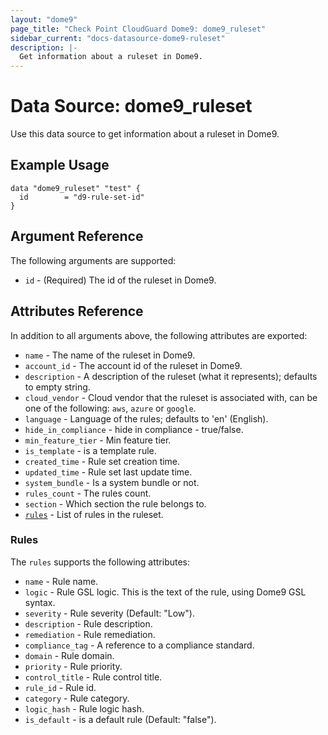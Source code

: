 ```yaml
---
layout: "dome9"
page_title: "Check Point CloudGuard Dome9: dome9_ruleset"
sidebar_current: "docs-datasource-dome9-ruleset"
description: |-
  Get information about a ruleset in Dome9.
---
```


# Data Source: dome9_ruleset

Use this data source to get information about a ruleset in Dome9.

## Example Usage

```hcl
data "dome9_ruleset" "test" {
  id        = "d9-rule-set-id"
}

```

## Argument Reference

The following arguments are supported:

* `id` - (Required) The id of the ruleset in Dome9.

## Attributes Reference

In addition to all arguments above, the following attributes are exported:

* `name` - The name of the ruleset in Dome9.
* `account_id` - The account id of the ruleset in Dome9.
* `description` - A description of the ruleset (what it represents); defaults to empty string.
* `cloud_vendor` - Cloud vendor that the ruleset is associated with, can be one of the following: `aws`, `azure` or `google`.
* `language` - Language of the rules; defaults to 'en' (English).
* `hide_in_compliance` - hide in compliance - true/false.
* `min_feature_tier` - Min feature tier.
* `is_template` - is a template rule.
* `created_time` - Rule set creation time.
* `updated_time` - Rule set last update time.
* `system_bundle` - Is a system bundle or not.
* `rules_count` - The rules count.
* `section` - Which section the rule belongs to.
*  [`rules`](#Rules) - List of rules in the ruleset.

### Rules

The `rules` supports the following attributes:

* `name` - Rule name.
* `logic` - Rule GSL logic. This is the text of the rule, using Dome9 GSL syntax.
* `severity` - Rule severity (Default: "Low").
* `description` - Rule description.
* `remediation` - Rule remediation.
* `compliance_tag` - A reference to a compliance standard.
* `domain` - Rule domain.
* `priority` - Rule priority.
* `control_title` - Rule control title.
* `rule_id` - Rule id.
* `category` - Rule category.
* `logic_hash` - Rule logic hash.
* `is_default` - is a default rule (Default: "false").